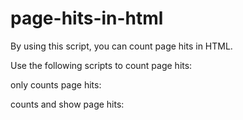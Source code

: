 # page-hits-in-html
By using this script, you can count page hits in HTML.

Use the following scripts to count page hits:

only counts page hits:
<script type="text/javascript" src="hits.php"></script>

counts and show page hits:
<script type="text/javascript" src="hitsview.php"></script>
